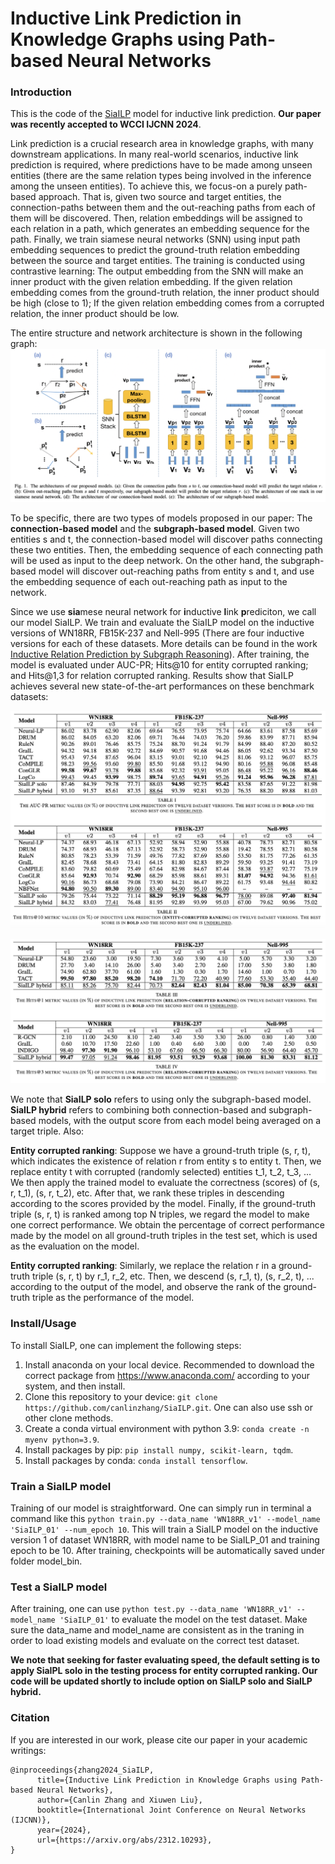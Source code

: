 # Inductive Link Prediction in Knowledge Graphs using Path-based Neural Networks

### Introduction
This is the code of the [SiaILP](https://arxiv.org/abs/2312.10293) model for inductive link prediction. **Our paper was recently accepted to WCCI IJCNN 2024**. 

Link prediction is a crucial research area in knowledge graphs, with many downstream applications. In many real-world scenarios, inductive link prediction is required, where predictions have to be made among unseen entities (there are the same relation types being involved in the inference among the unseen entities). To achieve this, we focus-on a purely path-based approach. That is, given two source and target entities, the connection-paths between them and the out-reaching paths from each of them will be discovered. Then, relation embeddings will be assigned to each relation in a path, which generates an embedding sequence for the path. Finally, we train siamese neural networks (SNN) using input path embedding sequences to predict the ground-truth relation embedding between the source and target entities. The training is conducted using contrastive learning: The output embedding from the SNN will make an inner product with the given relation embedding. If the given relation embedding comes from the ground-truth relation, the inner product should be high (close to 1); If the given relation embedding comes from a corrupted relation, the inner product should be low.

The entire structure and network architecture is shown in the following graph: ![The architectures of our proposed models. (a): Given the connection paths from s to t, our connection-based model will predict the target relation r. (b): Given out-reaching paths from s and t respectively, our subgraph-based model will predict the target relation r. (c): The architecture of one stack in our siamese neural network. (d): The architecture of our connection-based model. (e): The architecture of our subgraph-based model.](./images/architecture.png)

To be specific, there are two types of models proposed in our paper: The **connection-based model** and the **subgraph-based model**. Given two entities s and t, the connection-based model will discover paths connecting these two entities. Then, the embedding sequence of each connecting path will be used as input to the deep network. On the other hand, the subgraph-based model will discover out-reaching paths from entity s and t, and use the embedding sequence of each out-reaching path as input to the network.

Since we use **sia**mese neural network for **i**nductive **l**ink **p**rediciton, we call our model SiaILP. We train and evaluate the SiaILP model on the inductive versions of WN18RR, FB15K-237 and Nell-995 (There are four inductive versions for each of these datasets. More details can be found in the work [Inductive Relation Prediction by Subgraph Reasoning](https://arxiv.org/abs/1911.06962)). After training, the model is evaluated under AUC-PR; Hits@10 for entity corrupted ranking; and Hits@1,3 for relation corrupted ranking. Results show that SiaILP achieves several new state-of-the-art performances on these benchmark datasets:

![entity](./images/entity_corrupted_ranking.png)

![relation](./images/relation_corrupted_ranking.png)

We note that **SiaILP solo** refers to using only the subgraph-based model. **SiaILP hybrid** refers to combining both connection-based and subgraph-based models, with the output score from each model being averaged on a target triple. Also:

**Entity corrupted ranking**: Suppose we have a ground-truth triple (s, r, t), which indicates the existence of relation r from entity s to entity t. Then, we replace entity t with corrupted (randomly selected) entities t_1, t_2, t_3, ... We then apply the trained model to evaluate the correctness (scores) of (s, r, t_1), (s, r, t_2), etc. After that, we rank these triples in descending according to the scores provided by the model. Finally, if the ground-truth triple (s, r, t) is ranked among top N triples, we regard the model to make one correct performance. We obtain the percentage of correct performance made by the model on all ground-truth triples in the test set, which is used as the evaluation on the model.

**Entity corrupted ranking**: Similarly, we replace the relation r in a ground-truth triple (s, r, t) by r_1, r_2, etc. Then, we descend (s, r_1, t), (s, r_2, t), ... according to the output of the model, and observe the rank of the ground-truth triple as the performance of the model.

### Install/Usage

To install SiaILP, one can implement the following steps:
1. Install anaconda on your local device. Recommended to download the correct package from https://www.anaconda.com/ according to your system, and then install.
2. Clone this repository to your device: `git clone https://github.com/canlinzhang/SiaILP.git`. One can also use ssh or other clone methods.
3. Create a conda virtual environment with python 3.9: `conda create -n myenv python=3.9`.
4. Install packages by pip: `pip install numpy, scikit-learn, tqdm`.
5. Install packages by conda: `conda install tensorflow`.

### Train a SiaILP model

Training of our model is straightforward. One can simply run in terminal a command like this `python train.py --data_name 'WN18RR_v1' --model_name 'SiaILP_01' --num_epoch 10`. This will train a SiaILP model on the inductive version 1 of dataset WN18RR, with model name to be SiaILP_01 and training epoch to be 10. After training, checkpoints will be automatically saved under folder model_bin.

### Test a SiaILP model
After training, one can use `python test.py --data_name 'WN18RR_v1' --model_name 'SiaILP_01'` to evaluate the model on the test dataset. Make sure the data_name and model_name are consistent as in the traning in order to load existing models and evaluate on the correct test dataset.

**We note that seeking for faster evaluating speed, the default setting is to apply SiaIPL solo in the testing process for entity corrupted ranking. Our code will be updated shortly to include option on SiaILP solo and SiaILP hybrid.**

### Citation
If you are interested in our work, please cite our paper in your academic writings:
```
@inproceedings{zhang2024_SiaILP,
      title={Inductive Link Prediction in Knowledge Graphs using Path-based Neural Networks}, 
      author={Canlin Zhang and Xiuwen Liu},
      booktitle={International Joint Conference on Neural Networks (IJCNN)},
      year={2024},
      url={https://arxiv.org/abs/2312.10293}, 
}
```
